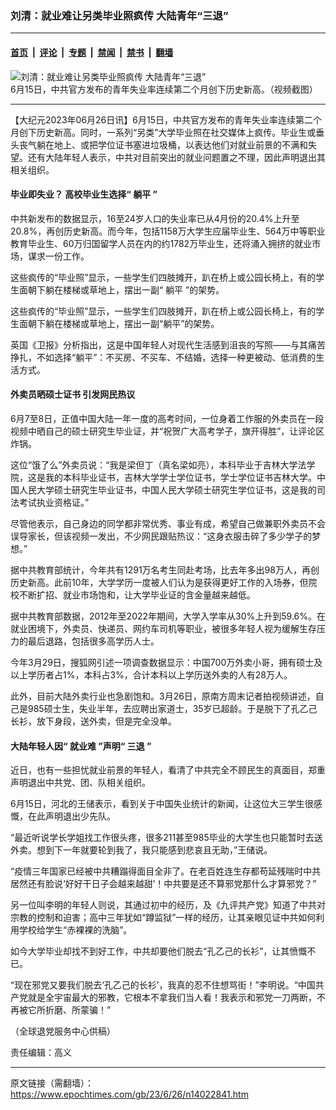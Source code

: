 ### 刘清：就业难让另类毕业照疯传 大陆青年“三退”

---

#### [首页](../../../..?n14022841) &nbsp;|&nbsp; [评论](../../../../../epoch-comment?n14022841) &nbsp;|&nbsp; [专题](../../../../../epoch-special?n14022841) &nbsp;|&nbsp; [禁闻](../../../../../epoch-news?n14022841) &nbsp;|&nbsp; [禁书](../../../../../books?n14022841) &nbsp;|&nbsp; [翻墙](https://github.com/gfw-breaker/nogfw/blob/master/README.md?n14022841)


<div><img alt="刘清：就业难让另类毕业照疯传 大陆青年“三退”" class="attachment-djy_600_400 size-djy_600_400 wp-post-image" src="https://i.epochtimes.com/assets/uploads/2023/06/id14022859-3d3ad596d8db241474f82cb841336ec6-600x400.png"/>
<div class="caption">
 6月15日，中共官方发布的青年失业率连续第二个月创下历史新高。（视频截图）
</div></div><hr/><div class="post_content" id="artbody" itemprop="articleBody">
 <!-- article content begin -->
 <p>
  【大纪元2023年06月26日讯】6月15日，中共官方发布的青年失业率连续第二个月创下历史新高。同时，一系列“另类”大学毕业照在社交媒体上疯传。毕业生或垂头丧气躺在地上、或把学位证书塞进垃圾桶，以表达他们对就业前景的不满和失望。还有大陆年轻人表示，中共对目前突出的就业问题置之不理，因此声明退出其相关组织。
 </p>
 <h4>
  毕业即失业？ 高校毕业生选择“
  <ok href="https://www.epochtimes.com/gb/tag/%E8%BA%BA%E5%B9%B3.html">
   躺平
  </ok>
  ”
 </h4>
 <p>
  中共新发布的数据显示，16至24岁人口的失业率已从4月份的20.4%上升至20.8%，再创历史新高。而今年，包括1158万大学生应届毕业生、564万中等职业教育毕业生、60万归国留学人员在内的约1782万毕业生，还将涌入拥挤的就业市场，谋求一份工作。
 </p>
 <p>
  这些疯传的“毕业照”显示，一些学生们四肢摊开，趴在桥上或公园长椅上，有的学生面朝下躺在楼梯或草地上，摆出一副“
  <ok href="https://www.epochtimes.com/gb/tag/%E8%BA%BA%E5%B9%B3.html">
   躺平
  </ok>
  ”的架势。
 </p>
 <p>
  这些疯传的“毕业照”显示，一些学生们四肢摊开，趴在桥上或公园长椅上，有的学生面朝下躺在楼梯或草地上，摆出一副“躺平”的架势。
 </p>
 <p>
  英国《卫报》分析指出，这是中国年轻人对现代生活感到沮丧的写照——与其痛苦挣扎，不如选择“躺平”：不买房、不买车、不结婚，选择一种更被动、低消费的生活方式。
 </p>
 <h4>
  外卖员晒硕士证书 引发网民热议
 </h4>
 <p>
  6月7至8日，正值中国大陆一年一度的高考时间，一位身着工作服的外卖员在一段视频中晒自己的硕士研究生毕业证，并“祝贺广大高考学子，旗开得胜”，让评论区炸锅。
 </p>
 <p>
  这位“饿了么”外卖员说：“我是梁但丁（真名梁如亮），本科毕业于吉林大学法学院，这是我的本科毕业证书，吉林大学学士学位证书，学士学位证书吉林大学。中国人民大学硕士研究生毕业证书，中国人民大学硕士研究生学位证书，这是我的司法考试执业资格证。”
 </p>
 <p>
  尽管他表示，自己身边的同学都非常优秀、事业有成，希望自己做兼职外卖员不会误导家长，但该视频一发出，不少网民跟贴热议：“这身衣服击碎了多少学子的梦想。”
 </p>
 <p>
  据中共教育部统计，今年共有1291万名考生同赴考场，比去年多出98万人，再创历史新高。此前10年，大学学历一度被人们认为是获得更好工作的入场券，但院校不断扩招、就业市场饱和，让大学毕业证的含金量越来越低。
 </p>
 <p>
  据中共教育部数据，2012年至2022年期间，大学入学率从30%上升到59.6%。在就业困境下，外卖员、快递员、网约车司机等职业，被很多年轻人视为缓解生存压力的最后退路，包括很多高学历人士。
 </p>
 <p>
  今年3月29日，搜狐网引述一项调查数据显示：中国700万外卖小哥，拥有硕士及以上学历者占1%，本科占3%，合计本科以上学历送外卖的人有28万人。
 </p>
 <p>
  此外，目前大陆外卖行业也急剧饱和。3月26日，原南方周末记者拍视频讲述，自己是985硕士生，失业半年，去应聘出家道士，35岁已超龄。于是脱下了孔乙己长衫，放下身段，送外卖，但是完全没单。
 </p>
 <h4>
  大陆年轻人因“
  <ok href="https://www.epochtimes.com/gb/tag/%E5%B0%B1%E4%B8%9A%E9%9A%BE.html">
   就业难
  </ok>
  ”声明“
  <ok href="https://www.epochtimes.com/gb/tag/%E4%B8%89%E9%80%80.html">
   三退
  </ok>
  ”
 </h4>
 <p>
  近日，也有一些担忧就业前景的年轻人，看清了中共完全不顾民生的真面目，郑重声明退出中共党、团、队相关组织。
 </p>
 <p>
  6月15日，河北的王储表示，看到关于中国失业统计的新闻，让这位大三学生很感慨，在此声明退出少先队。
 </p>
 <p>
  “最近听说学长学姐找工作很头疼，很多211甚至985毕业的大学生也只能暂时去送外卖。想到下一年就要轮到我了，我只能感到悲哀且无助，”王储说。
 </p>
 <p>
  “疫情三年国家已经被中共糟蹋得面目全非了。在老百姓连生存都苟延残喘时中共居然还有脸说‘好好干日子会越来越甜’！中共要是还不算邪党那什么才算邪党？”
 </p>
 <p>
  另一位叫李明的年轻人则说，其通过初中的经历，及《九评共产党》知道了中共对宗教的控制和迫害；高中三年犹如“蹲监狱”一样的经历，让其亲眼见证中共如何利用学校给学生“赤裸裸的洗脑”。
 </p>
 <p>
  如今大学毕业却找不到好工作，中共却要他们脱去“孔乙己的长衫”，让其愤慨不已。
 </p>
 <p>
  “现在邪党又要我们脱去‘孔乙己的长衫’，我真的忍不住想骂街！”李明说。“中国共产党就是全宇宙最大的邪教，它根本不拿我们当人看！我表示和邪党一刀两断，不再被它所折磨、所蒙骗！”
 </p>
 <p>
  （全球退党服务中心供稿）
 </p>
 <p>
  责任编辑：高义
 </p>
 <!-- article content end -->
 <div id="below_article_ad">
 </div>
</div>


---

原文链接（需翻墙）：https://www.epochtimes.com/gb/23/6/26/n14022841.htm